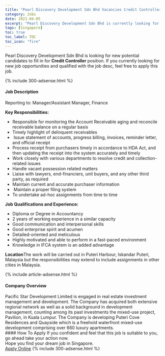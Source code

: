 ```yaml
---
title: "Pearl Discovery Development Sdn Bhd Vacancies Credit Controller" 
category: Jobs 
date: 2021-04-05 
excerpt: "Pearl Discovery Development Sdn Bhd is currently looking for suitable person to fill in the Credit Controller which based in Singapore" 
tags: [Singapore] 
toc: true 
toc_label: TOC 
toc_icon: "fire" 
--- 
```


<p>Pearl Discovery Development Sdn Bhd is looking for new potential candidates to fill in for <b>Credit Controller</b> position. If you currently looking for new job opportunities and qualified with the job desc, feel free to apply this job.
</p>{% include 300-adsense.html %} 
<div><div><h4>Job Description</h4></div><div><div><span><div><p>Reporting to: Manager/Assistant Manager, Finance<strong>&#160;</strong></p><p><strong>Key Responsibilities:</strong></p><ul><li>Responsible for monitoring the Account Receivable aging and reconcile receivable balance on a regular basis</li><li>Timely highlight of delinquent receivables</li><li>&#160;Issue statement of accounts, progress billing, invoices, reminder letter, and official receipt</li><li>Process receipt from purchasers timely in accordance to HDA Act, and then updating the receipt into the system accurately and timely</li><li>Work closely with various departments to resolve credit and collection-related issues</li><li>Handle vacant possession related matters</li><li>Liaise with lawyers, end-financiers, unit buyers, and any other third party, as required</li><li>Maintain current and accurate purchaser information</li><li>&#160;Maintain a proper filing system</li><li>To undertake ad-hoc assignments from time to time</li></ul><p><strong>Job Qualifications and Experience:</strong></p><ul><li>Diploma or Degree in Accountancy</li><li>2 years of working experience in a similar capacity</li><li>Good communication and interpersonal skills</li><li>Good enterprise spirit and acumen</li><li>Detailed-oriented and meticulous</li><li>Highly motivated and able to perform in a fast-paced environment</li><li>Knowledge in IFCA system is an added advantage</li></ul><p><strong>Location</strong>The work will be carried out in Puteri Harbour, Iskandar Puteri, Malaysia but the responsibilities may extend to include assignments in other cities in Malaysia.</p></div></span></div></div></div> 
{% include article-adsense.html %} 
<div><div><h4>Company Overview</h4></div><div><div><span><div><div>
	Pacific Star Development Limited is engaged in real estate investment management and development. The Company has acquired both extensive regional network as well as a solid background in development management, counting among its past investments the mixed-use project, Pavilion, in Kuala Lumpur. The Company is developing Puteri Cove Residences and Quayside which is a freehold waterfront mixed-use development comprising over 660 luxury apartments.&#160;</div></div></span></div></div></div> 
#### How To Apply 
If you confident and feel that this job is suitable to you, go ahead take your action now. <br/> 
Hope you find your dream job in Singapore. <br/> 
<a href="https://www.jobstreet.com.my/en/job/credit-controller-8453133/origin/sg?jobId=jobstreet-sg-job-8453133&" class="btn btn--info" target="_blank" rel="nofollow noopenner">Apply Online</a> 
{% include 300-adsense.html %} 